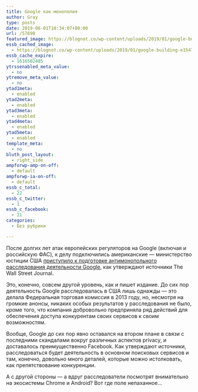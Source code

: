 ```yaml
---
title: Google как монополия
author: Gray
type: posts
date: 2019-06-01T10:34:07+00:00
url: /57698
featured_image: https://blognot.co/wp-content/uploads/2019/01/google-building-e1547686917833.jpg
essb_cached_image:
  - https://blognot.co/wp-content/uploads/2019/01/google-building-e1547686917833.jpg
essb_cache_expire:
  - 1616502485
ytrssenabled_meta_value:
  - no
ytremove_meta_value:
  - no
ytad1meta:
  - enabled
ytad2meta:
  - enabled
ytad3meta:
  - enabled
ytad4meta:
  - enabled
ytad5meta:
  - enabled
template_meta:
  - no
bluth_post_layout:
  - right_side
ampforwp-amp-on-off:
  - default
ampforwp-ia-on-off:
  - default
essb_c_total:
  - 22
essb_c_twitter:
  - 1
essb_c_facebook:
  - 21
categories:
  - Без рубрики

---
```








После долгих лет атак европейских регуляторов на Google (включая и российскую ФАС), к делу подключились американские — министерство юстиции США [приступило к подготовке антимонопольного расследования деятельности Google][1], как утверждают источники The Wall Street Journal.

Это, конечно, совсем другой уровень, как и пишет издание. До сих пор деятельность Google расследовалась в США лишь однажды — это делала Федеральная торговая комиссия в 2013 году, но, несмотря на громкие анонсы, никаких особых результатов у расследования не было, кроме того, что компания добровольно предприняла ряд действий для обеспечения доступа конкурентам своих сервисов к своим возможностям.

Вообще, Google до сих пор явно оставался на втором плане в связи с последними скандалами вокруг различных аспектов privacy, и доставалось преимущественно Facebook. Как утверждают источники, расследоваться будет деятельность в основном поисковых сервисов и там, конечно, довольно много деталей, которые можно истолковать, как препятствование конкуренции. 

А с другой стороны — а вдруг расследователи посмотрят внимательно на экосистемы Chrome и Android? Вот где поле непаханное…

 [1]: https://www.wsj.com/articles/justice-department-is-preparing-antitrust-investigation-of-google-11559348795